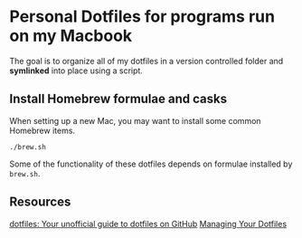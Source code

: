 # Personal Dotfiles for programs run on my Macbook

The goal is to organize all of my dotfiles in a version
controlled folder and **symlinked** into place using a script.

## Install Homebrew formulae and casks

When setting up a new Mac, you may want to install some common Homebrew items.

```
./brew.sh
```

Some of the functionality of these dotfiles depends on formulae installed by `brew.sh`.

## Resources

[dotfiles: Your unofficial guide to dotfiles on GitHub](https://dotfiles.github.io/tutorials)
[Managing Your Dotfiles](https://www.anishathalye.com/2014/08/03/managing-your-dotfiles/)

